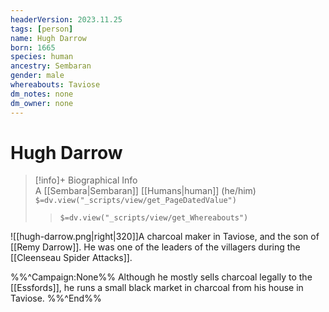 ```yaml
---
headerVersion: 2023.11.25
tags: [person]
name: Hugh Darrow
born: 1665
species: human
ancestry: Sembaran
gender: male
whereabouts: Taviose
dm_notes: none
dm_owner: none
---
```

# Hugh Darrow
>[!info]+ Biographical Info  
> A [[Sembara|Sembaran]] [[Humans|human]] (he/him)  
> `$=dv.view("_scripts/view/get_PageDatedValue")`  
>> `$=dv.view("_scripts/view/get_Whereabouts")`

![[hugh-darrow.png|right|320]]A charcoal maker in Taviose, and the son of [[Remy Darrow]]. He was one of the leaders of the villagers during the [[Cleenseau Spider Attacks]].

%%^Campaign:None%%
Although he mostly sells charcoal legally to the [[Essfords]], he runs a small black market in charcoal from his house in Taviose.
%%^End%%